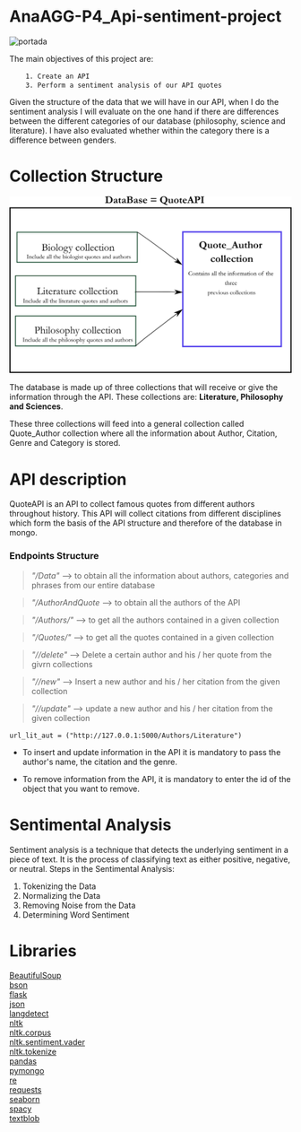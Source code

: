 # AnaAGG-P4_Api-sentiment-project

![portada](https://www.juliedesk.com/wp-content/uploads/2017/04/Featured-quotes-focus.png)

The main objectives of this project are:

        1. Create an API 
        3. Perform a sentiment analysis of our API quotes

Given the structure of the data that we will have in our API, when I do the sentiment analysis I will evaluate on the one hand if there are differences between the different categories of our database (philosophy, science and literature). I have also evaluated whether within the category there is a difference between genders.

# Collection Structure

![esquema](https://github.com/AnaAGG/P4_Api-sentiment-project/blob/main/Images/Esquema.png)


The database is made up of three collections that will receive or give the information through the API. These collections are: **Literature, Philosophy and Sciences**.

These three collections will feed into a general collection called Quote_Author collection where all the information about Author, Citation, Genre and Category is stored.

# API description

QuoteAPI is an API to collect famous quotes from different authors throughout history. This API will collect citations from different disciplines which form the basis of the API structure and therefore of the database in mongo.


### Endpoints Structure

> *"/Data"* --> to obtain all the information about authors, categories and phrases from our entire database

> *"/AuthorAndQuote* --> to obtain all the authors of the API

> *"/Authors/<Collection>"* --> to get all the authors contained in a given collection

> *"/Quotes/<Collection>"* --> to get all the quotes contained in a given collection

> *"/<Collection>/delete"* --> Delete a certain author and his / her quote from the givrn collections

> *"/<Collection>/new"* --> Insert a new author and his / her citation from the given collection

> *"/<Collection>/update"* --> update a new author and his / her citation from the given collection

```python:
url_lit_aut = ("http://127.0.0.1:5000/Authors/Literature")
```



- To insert and update information in the API it is mandatory to pass the author's name, the citation and the genre.

- To remove information from the API, it is mandatory to enter the id of the object that you want to remove.

# Sentimental Analysis
Sentiment analysis is a technique that detects the underlying sentiment in a piece of text. It is the process of classifying text as either positive, negative, or neutral. Steps in the Sentimental Analysis:

1. Tokenizing the Data
2. Normalizing the Data
3. Removing Noise from the Data
4. Determining Word Sentiment

# Libraries

[BeautifulSoup](https://pypi.org/project/beautifulsoup4/)  
[bson](https://pypi.org/project/bson/)  
[flask](https://flask.palletsprojects.com/en/1.1.x/api/)  
[json](https://docs.python.org/es/3.9/library/json.html)  
[langdetect](https://pypi.org/project/langdetect/)  
[nltk](https://www.nltk.org.htlm)  
[nltk.corpus](https://www.nltk.org/howto/corpus.html)  
[nltk.sentiment.vader](https://www.nltk.org/howto/sentiment.html)  
[nltk.tokenize](https://www.nltk.org/_modules/nltk/tokenize.html)  
[pandas](https://pandas.pydata.org/pandas-docs/stable/getting_started/install.html)  
[pymongo](https://pypi.org/project/pymongo/)  
[re](https://docs.python.org/3/library/re.html)  
[requests](https://pypi.org/project/requests/)  
[seaborn](https://seaborn.pydata.org/introduction.html)  
[spacy](https://spacy.io/usage/)  
[textblob](https://textblob.readthedocs.io/en/dev/)  








